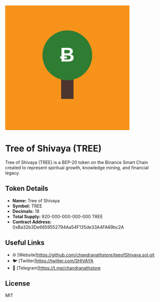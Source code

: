 ![Token Logo](token-logo.svg)
# Tree of Shivaya (TREE)

Tree of Shivaya (TREE) is a BEP-20 token on the Binance Smart Chain created to represent spiritual growth, knowledge mining, and financial legacy.

## Token Details
- **Name:** Tree of Shivaya
- **Symbol:** TREE
- **Decimals:** 18
- **Total Supply:** 920-000-000-000-000 TREE
- **Contract Address:** 0xBa32b3De6659552794Aa54F135de33A4FA69bc2A

## Useful Links

- 🌐 [Website]https://github.com/chandranathstore/teeofShivaya.sol.git
- 🐦 [Twitter]https://twitter.com/SHIVAYA
- 💬 [Telegram]https://t.me/chandranathstore

## License
MIT
